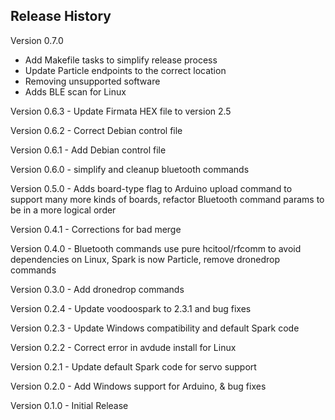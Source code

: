 ## Release History
Version 0.7.0
- Add Makefile tasks to simplify release process
- Update Particle endpoints to the correct location
- Removing unsupported software
- Adds BLE scan for Linux

Version 0.6.3 - Update Firmata HEX file to version 2.5

Version 0.6.2 - Correct Debian control file

Version 0.6.1 - Add Debian control file

Version 0.6.0 - simplify and cleanup bluetooth commands

Version 0.5.0 - Adds board-type flag to Arduino upload command to support many more kinds of boards, refactor Bluetooth command params to be in a more logical order

Version 0.4.1 - Corrections for bad merge

Version 0.4.0 - Bluetooth commands use pure hcitool/rfcomm to avoid dependencies on Linux, Spark is now Particle, remove dronedrop commands

Version 0.3.0 - Add dronedrop commands

Version 0.2.4 - Update voodoospark to 2.3.1 and bug fixes

Version 0.2.3 - Update Windows compatibility and default Spark code

Version 0.2.2 - Correct error in avdude install for Linux

Version 0.2.1 - Update default Spark code for servo support

Version 0.2.0 - Add Windows support for Arduino, & bug fixes

Version 0.1.0 - Initial Release

